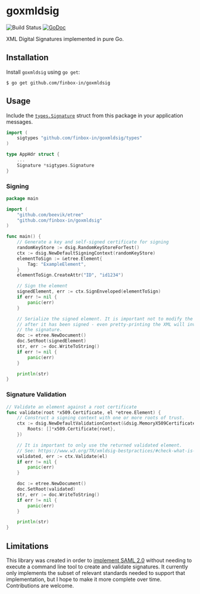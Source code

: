 # goxmldsig

![Build Status](https://github.com/finbox-in/goxmldsig/actions/workflows/test.yml/badge.svg?branch=main)
[![GoDoc](https://godoc.org/github.com/finbox-in/goxmldsig?status.svg)](https://godoc.org/github.com/finbox-in/goxmldsig)

XML Digital Signatures implemented in pure Go.

## Installation

Install `goxmldsig` using `go get`:

```
$ go get github.com/finbox-in/goxmldsig
```

## Usage

Include the [`types.Signature`](https://pkg.go.dev/github.com/finbox-in/goxmldsig/types#Signature) struct from this package in your application messages.

```go
import (
    sigtypes "github.com/finbox-in/goxmldsig/types"
)

type AppHdr struct {
    ...
    Signature *sigtypes.Signature
}
```

### Signing

```go
package main

import (
    "github.com/beevik/etree"
    "github.com/finbox-in/goxmldsig"
)

func main() {
    // Generate a key and self-signed certificate for signing
    randomKeyStore := dsig.RandomKeyStoreForTest()
    ctx := dsig.NewDefaultSigningContext(randomKeyStore)
    elementToSign := &etree.Element{
        Tag: "ExampleElement",
    }
    elementToSign.CreateAttr("ID", "id1234")

    // Sign the element
    signedElement, err := ctx.SignEnveloped(elementToSign)
    if err != nil {
        panic(err)
    }

    // Serialize the signed element. It is important not to modify the element
    // after it has been signed - even pretty-printing the XML will invalidate
    // the signature.
    doc := etree.NewDocument()
    doc.SetRoot(signedElement)
    str, err := doc.WriteToString()
    if err != nil {
        panic(err)
    }

    println(str)
}
```

### Signature Validation

```go
// Validate an element against a root certificate
func validate(root *x509.Certificate, el *etree.Element) {
    // Construct a signing context with one or more roots of trust.
    ctx := dsig.NewDefaultValidationContext(&dsig.MemoryX509CertificateStore{
        Roots: []*x509.Certificate{root},
    })

    // It is important to only use the returned validated element.
    // See: https://www.w3.org/TR/xmldsig-bestpractices/#check-what-is-signed
    validated, err := ctx.Validate(el)
    if err != nil {
        panic(err)
    }

    doc := etree.NewDocument()
    doc.SetRoot(validated)
    str, err := doc.WriteToString()
    if err != nil {
        panic(err)
    }

    println(str)
}
```

## Limitations

This library was created in order to [implement SAML 2.0](https://github.com/russellhaering/gosaml2)
without needing to execute a command line tool to create and validate signatures. It currently
only implements the subset of relevant standards needed to support that implementation, but
I hope to make it more complete over time. Contributions are welcome.
